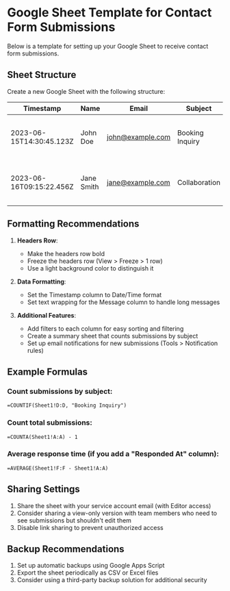 # Google Sheet Template for Contact Form Submissions

Below is a template for setting up your Google Sheet to receive contact form submissions.

## Sheet Structure

Create a new Google Sheet with the following structure:

| Timestamp | Name | Email | Subject | Message |
|-----------|------|-------|---------|---------|
| 2023-06-15T14:30:45.123Z | John Doe | john@example.com | Booking Inquiry | I would like to book you for an event... |
| 2023-06-16T09:15:22.456Z | Jane Smith | jane@example.com | Collaboration | Let's work together on a project... |

## Formatting Recommendations

1. **Headers Row**:
   - Make the headers row bold
   - Freeze the headers row (View > Freeze > 1 row)
   - Use a light background color to distinguish it

2. **Data Formatting**:
   - Set the Timestamp column to Date/Time format
   - Set text wrapping for the Message column to handle long messages

3. **Additional Features**:
   - Add filters to each column for easy sorting and filtering
   - Create a summary sheet that counts submissions by subject
   - Set up email notifications for new submissions (Tools > Notification rules)

## Example Formulas

### Count submissions by subject:
```
=COUNTIF(Sheet1!D:D, "Booking Inquiry")
```

### Count total submissions:
```
=COUNTA(Sheet1!A:A) - 1
```

### Average response time (if you add a "Responded At" column):
```
=AVERAGE(Sheet1!F:F - Sheet1!A:A)
```

## Sharing Settings

1. Share the sheet with your service account email (with Editor access)
2. Consider sharing a view-only version with team members who need to see submissions but shouldn't edit them
3. Disable link sharing to prevent unauthorized access

## Backup Recommendations

1. Set up automatic backups using Google Apps Script
2. Export the sheet periodically as CSV or Excel files
3. Consider using a third-party backup solution for additional security 